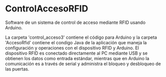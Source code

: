 ControlAccesoRFID
=================

Software de un sistema de control de acceso mediante RFID usando Arduino.

La carpeta 'control_acceso3' contiene el código para Arduino y la carpeta 'AccesoRfid' contiene el condigo Java de la aplicación que maneja la configuración y operaciones con el dispositivo RFID y Arduino. El dispositivo RFID es conectado directamente al PC mediante USB y se obtienen los datos como entrada estándar, mientras que en Arduino la comunicación es a través de serial y administra el bloqueo y desbloqueo de las puertas.
